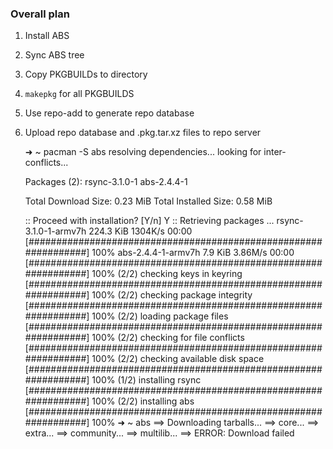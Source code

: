 ### Overall plan ###

1. Install ABS
2. Sync ABS tree
3. Copy PKGBUILDs to directory
4. `makepkg` for all PKGBUILDS
5. Use repo-add to generate repo database
6. Upload repo database and .pkg.tar.xz files to repo server


    ➜  ~  pacman -S abs
    resolving dependencies...
    looking for inter-conflicts...
    
    Packages (2): rsync-3.1.0-1  abs-2.4.4-1
    
    Total Download Size:    0.23 MiB
    Total Installed Size:   0.58 MiB
    
    :: Proceed with installation? [Y/n] Y
    :: Retrieving packages ...
     rsync-3.1.0-1-armv7h                                                             224.3 KiB  1304K/s 00:00 [################################################################] 100%
     abs-2.4.4-1-armv7h                                                                 7.9 KiB  3.86M/s 00:00 [################################################################] 100%
    (2/2) checking keys in keyring                                                                             [################################################################] 100%
    (2/2) checking package integrity                                                                           [################################################################] 100%
    (2/2) loading package files                                                                                [################################################################] 100%
    (2/2) checking for file conflicts                                                                          [################################################################] 100%
    (2/2) checking available disk space                                                                        [################################################################] 100%
    (1/2) installing rsync                                                                                     [################################################################] 100%
    (2/2) installing abs                                                                                       [################################################################] 100%
    ➜  ~  abs
    ==> Downloading tarballs...
        ==> core...
        ==> extra...
        ==> community...
        ==> multilib...
    ==> ERROR: Download failed
